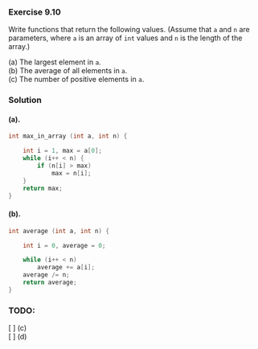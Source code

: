 ### Exercise 9.10
Write functions that return the following values. (Assume that `a` and `n` are
parameters, where `a` is an array of `int` values and `n` is the length of the
array.)

(a) The largest element in `a`.  
(b) The average of all elements in `a`.  
(c) The number of positive elements in `a`.

### Solution

#### (a).

```c
int max_in_array (int a, int n) {

    int i = 1, max = a[0];
    while (i++ < n) {
        if (n[i] > max)
            max = n[i];
    }
    return max;
}
```

#### (b).

```c
int average (int a, int n) {

    int i = 0, average = 0;

    while (i++ < n)
        average += a[i];
    average /= n;
    return average;
}
```

### TODO:
[ ] (c)  
[ ] (d)
